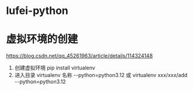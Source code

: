 # lufei-python

# 虚拟环境的创建
https://blog.csdn.net/qq_45261963/article/details/114324148
1. 创建虚拟环境
  pip install virtualenv
2. 进入目录
  virtualenv 名称 --python=python3.12
或 virtualenv xxx/xxx/add --python=python3.12